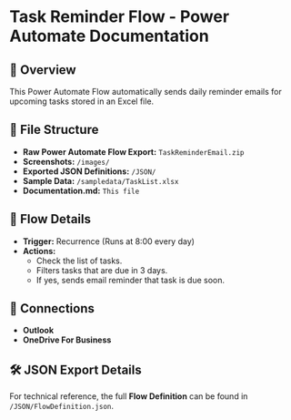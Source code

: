 # Task Reminder Flow - Power Automate Documentation  

## 📌 Overview  
This Power Automate Flow automatically sends daily reminder emails for upcoming tasks stored in an Excel file.

## 📂 File Structure  
- **Raw Power Automate Flow Export:** `TaskReminderEmail.zip`
- **Screenshots:** `/images/`
- **Exported JSON Definitions:** `/JSON/`
- **Sample Data:** `/sampledata/TaskList.xlsx`
- **Documentation.md:** `This file`

## 🚀 Flow Details  
- **Trigger:** Recurrence (Runs at 8:00 every day)
- **Actions:**  
  - Check the list of tasks.
  - Filters tasks that are due in 3 days.
  - If yes, sends email reminder that task is due soon.

## 🔗 Connections  
- **Outlook**
- **OneDrive For Business**

## 🛠️ JSON Export Details  
For technical reference, the full **Flow Definition** can be found in `/JSON/FlowDefinition.json`.  